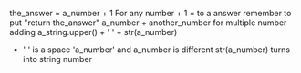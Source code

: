the_answer = a_number + 1 For any number + 1 = to a answer remember to put "return the_answer"
a_number + another_number for multiple number adding
a_string.upper() + ' ' + str(a_number) 
 + ' ' is a space
 'a_number' and a_number is different 
 str(a_number) turns into string number
